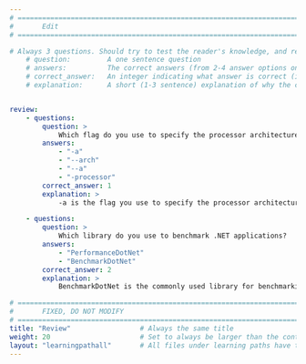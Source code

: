 ```yaml
---
# ================================================================================
#       Edit
# ================================================================================

# Always 3 questions. Should try to test the reader's knowledge, and reinforce the key points you want them to remember.
    # question:         A one sentence question
    # answers:          The correct answers (from 2-4 answer options only). Should be surrounded by quotes.
    # correct_answer:   An integer indicating what answer is correct (index starts from 0)
    # explanation:      A short (1-3 sentence) explanation of why the correct answer is correct. Can add additional context if desired


review:
    - questions:
        question: >
            Which flag do you use to specify the processor architecture for the dotnet run command
        answers:
            - "-a"
            - "--arch"
            - "--a"
            - "-processor"
        correct_answer: 1               
        explanation: >
            -a is the flag you use to specify the processor architecture, e.g., dotnet run -a x64.

    - questions:
        question: >
            Which library do you use to benchmark .NET applications?
        answers:
            - "PerformanceDotNet"
            - "BenchmarkDotNet"
        correct_answer: 2                     
        explanation: >
            BenchmarkDotNet is the commonly used library for benchmarking .NET applications

# ================================================================================
#       FIXED, DO NOT MODIFY
# ================================================================================
title: "Review"                 # Always the same title
weight: 20                      # Set to always be larger than the content in this path
layout: "learningpathall"       # All files under learning paths have this same wrapper
---
```

